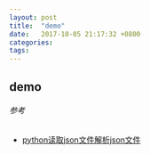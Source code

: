 ```yaml
---
layout: post
title:  "demo"
date:   2017-10-05 21:17:32 +0800
categories:  
tags: 
---
```


## demo ## 


###### 参考 ######

* [python读取json文件解析json文件](https://wjuncc.github.io/demo/python/2013/11/21/python-json.html)